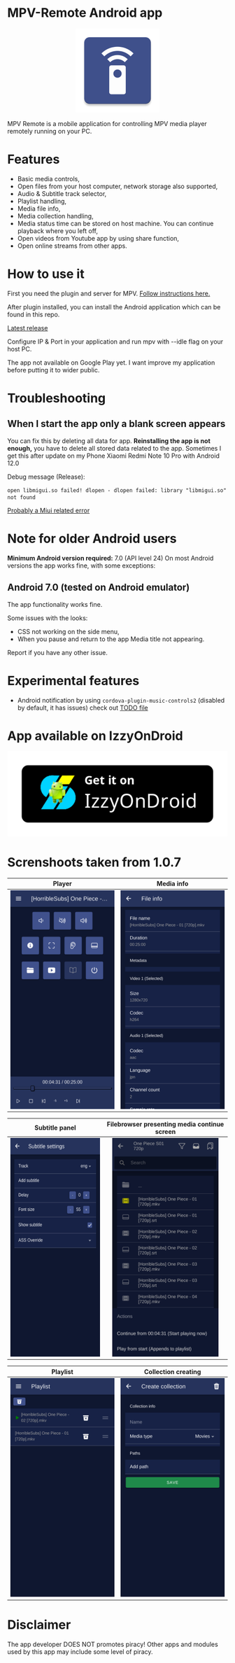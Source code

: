 # MPV-Remote Android app

<p align="center">
<img src="images/icon.png" >
</p>

MPV Remote is a mobile application for controlling MPV media player remotely running on your PC.

# Features

- Basic media controls,
- Open files from your host computer, network storage also supported,
- Audio & Subtitle track selector,
- Playlist handling,
- Media file info,
- Media collection handling,
- Media status time can be stored on host machine. You can continue playback where you left off,
- Open videos from Youtube app by using share function,
- Open online streams from other apps.

# How to use it

First you need the plugin and server for MPV. [Follow instructions here.](https://github.com/husudosu/mpv-remote-node)

After plugin installed, you can install the Android application which can be found in this repo.

[Latest release](https://github.com/husudosu/mpv-remote-app/releases/latest)

Configure IP & Port in your application and run mpv with --idle flag on your host PC.

The app not available on Google Play yet. I want improve my application before putting it to wider public.

# Troubleshooting

## When I start the app only a blank screen appears

You can fix this by deleting all data for app. **Reinstalling the app is not enough,** you have to delete all stored data related to the app.
Sometimes I get this after update on my Phone Xiaomi Redmi Note 10 Pro with Android 12.0

Debug message (Release):

```
open libmigui.so failed! dlopen - dlopen failed: library "libmigui.so" not found
```

[Probably a Miui related error](https://github.com/evilrat/flutter_zoom_sdk/issues/65)

# Note for older Android users

**Minimum Android version required:** 7.0 (API level 24)
On most Android versions the app works fine, with some exceptions:

## Android 7.0 (tested on Android emulator)

The app functionality works fine.

Some issues with the looks:

- CSS not working on the side menu,
- When you pause and return to the app Media title not appearing.

Report if you have any other issue.

# Experimental features

- Android notification by using `cordova-plugin-music-controls2` (disabled by default, it has issues) check out [TODO file](https://github.com/husudosu/mpv-remote-app/blob/master/TODO.md)

# App available on IzzyOnDroid

<p align="center">
    <a href="https://apt.izzysoft.de/fdroid/index/apk/com.husudosu.mpvremote">
    <img src="images/IzzyOnDroid.png" >
    </a>
</p>

# Screnshoots taken from 1.0.7

|                          Player                          |                           Media info                           |
| :------------------------------------------------------: | :------------------------------------------------------------: |
| <img src="images/player.png" alt="player" height="500"/> | <img src="images/mediainfo.png" alt="mediainfo" height="500"/> |

|                        Subtitle panel                        |            Filebrowser presenting media continue screen            |
| :----------------------------------------------------------: | :----------------------------------------------------------------: |
| <img src="images/subtitle.png" alt="subtitle" height="500"/> | <img src="images/filebrowser.png" alt="filebrowser" height="500"/> |

|                           Playlist                           |                         Collection creating                          |
| :----------------------------------------------------------: | :------------------------------------------------------------------: |
| <img src="images/playlist.png" alt="subtitle" height="500"/> | <img src="images/createcollection.png" alt="subtitle" height="500"/> |

# Disclaimer

The app developer DOES NOT promotes piracy! Other apps and modules used by this app may include some level of piracy.
